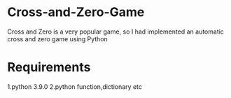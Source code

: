 # Cross-and-Zero-Game
Cross and Zero is a very popular game, so I had implemented an automatic cross and zero game using Python
# Requirements
1.python 3.9.0
2.python function,dictionary etc
